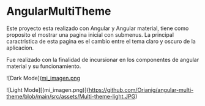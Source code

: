 # AngularMultiTheme

Este proyecto esta realizado con Angular y Angular material, tiene como proposito el mostrar una pagina inicial con submenus. La principal caractristica de esta pagina es el cambio entre el tema claro y oscuro de la aplicacion.

Fue realizado con la finalidad de incursionar en los componentes de angular material y su funcionamiento.

![Dark Mode]([mi_imagen.png](https://github.com/Orianig/angular-multi-theme/blob/main/src/assets/Multi-theme-dark.JPG)

![Light Mode][(mi_imagen.png)]{https://github.com/Orianig/angular-multi-theme/blob/main/src/assets/Multi-theme-light.JPG)

